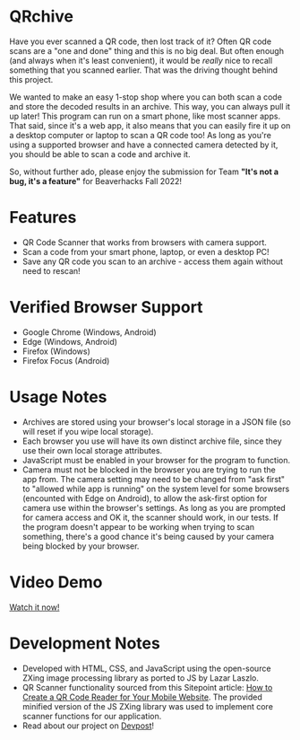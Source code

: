 # QRchive
Have you ever scanned a QR code, then lost track of it? Often QR code scans are a "one and done" thing and this is no big deal. But often enough (and always when it's least convenient), it would be *really* nice to recall something that you scanned earlier. That was the driving thought behind this project.  

We wanted to make an easy 1-stop shop where you can both scan a code and store the decoded results in an archive. This way, you can always pull it up later! This program can run on a smart phone, like most scanner apps. That said, since it's a web app, it also means that you can easily fire it up on a desktop computer or laptop to scan a QR code too! As long as you're using a supported browser and have a connected camera detected by it, you should be able to scan a code and archive it.  
  
So, without further ado, please enjoy the submission for Team **"It's not a bug, it's a feature"** for Beaverhacks Fall 2022!  

# Features
* QR Code Scanner that works from browsers with camera support.  
* Scan a code from your smart phone, laptop, or even a desktop PC!  
* Save any QR code you scan to an archive - access them again without need to rescan!  

# Verified Browser Support
* Google Chrome (Windows, Android)
* Edge (Windows, Android)
* Firefox (Windows)
* Firefox Focus (Android)

# Usage Notes 
* Archives are stored using your browser's local storage in a JSON file (so will reset if you wipe local storage). 
* Each browser you use will have its own distinct archive file, since they use their own local storage attributes.
* JavaScript must be enabled in your browser for the program to function.
* Camera must not be blocked in the browser you are trying to run the app from. The camera setting may need to be changed from "ask first" to "allowed while app is running" on the system level for some browsers (encounted with Edge on Android), to allow the ask-first option for camera use within the browser's settings. As long as you are prompted for camera access and OK it, the scanner should work, in our tests. If the program doesn't appear to be working when trying to scan something, there's a good chance it's being caused by your camera being blocked by your browser.

# Video Demo
[Watch it now!](https://youtu.be/HS3ooqR8dVc)

# Development Notes
* Developed with HTML, CSS, and JavaScript using the open-source ZXing image processing library as ported to JS by Lazar Laszlo.  
* QR Scanner functionality sourced from this Sitepoint article: [How to Create a QR Code Reader for Your Mobile Website](https://www.sitepoint.com/create-qr-code-reader-mobile-website/). The provided minified version of the JS ZXing library was used to implement core scanner functions for our application.  
* Read about our project on [Devpost](https://devpost.com/software/qrchive)!

